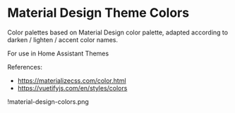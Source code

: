 # Material Design Theme Colors

Color palettes based on Material Design color palette, adapted according to
darken / lighten / accent color names.

For use in Home Assistant Themes
  
References:
  - https://materializecss.com/color.html
  - https://vuetifyjs.com/en/styles/colors

!material-design-colors.png
